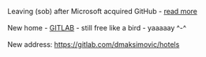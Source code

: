 Leaving (sob) after Microsoft acquired GitHub - <a href='https://nakedsecurity.sophos.com/2018/06/06/microsoft-faces-wrath-of-developers-after-github-acquisition/'>read more</a><br><br>New home - <a href='https://www.gitlab.com'>GITLAB</a> - still free like a bird - yaaaaay ^-^<br><br>New address: <a href='https://gitlab.com/dmaksimovic/hotels'>https://gitlab.com/dmaksimovic/hotels</a>
